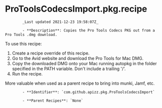 # ProToolsCodecsImport.pkg.recipe

            _Last updated 2021-12-23 19:58:07Z_

            - **Description**: Copies the Pro Tools Codecs PKG out from a Pro Tools .dmg download.

To use this recipe:

1) Create a recipe override of this recipe.
2) Go to the Avid website and download the Pro Tools for Mac DMG.
3) Copy the downloaded DMG onto your Mac running autopkg in the folder specified in the PATH variable. Don't include a trailing '/'.
4) Run the recipe.

More valuable when used as a parent recipe to bring into munki, Jamf, etc.

            - **Identifier**: `com.github.apizz.pkg.ProToolsCodecsImport`

            - **Parent Recipes**: `None`